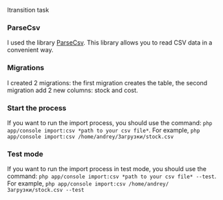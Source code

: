 Itransition task

### ParseCsv ###

I used the library [ParseCsv](https://github.com/parsecsv/parsecsv-for-php#parsecsv). This library allows you to read CSV data in a convenient way. 

### Migrations ###

I created 2 migrations: the first migration creates the table, the second migration add 2 new columns: stock and cost. 

### Start the process ###

If you want to run the import process, you should use the command: `php app/console import:csv *path to your csv file*`. For example, `php app/console import:csv /home/andrey/Загрузки/stock.csv`

### Test mode ###
If you want to run the import process in test mode, you should use the command: `php app/console import:csv *path to your csv file* --test`. For example, `php app/console import:csv /home/andrey/Загрузки/stock.csv --test`
